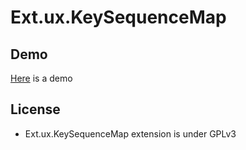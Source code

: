 Ext.ux.KeySequenceMap
=====================

Demo
----
[Here](http://fcargoet.evolix.net/demos/extjs/Ext.ux.KeySequenceMap/) is a demo

License
-------
- Ext.ux.KeySequenceMap extension is under GPLv3